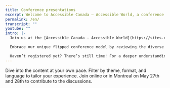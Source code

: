 ```yaml
---
title: Conference presentations
excerpt: Welcome to Accessible Canada — Accessible World, a conference that aims to advance accessibility and inclusive design in various domains.
permalink: /en/
transcript: ""
youtube: ""
intro: |-
  Join us at the [Accessible Canada — Accessible World](https://sites.events.concordia.ca/sites/accessconf/en/accessible-canada-accessible-world/home) conference happening online and in Montreal on May 27 & 28, 2024.

  Embrace our unique flipped conference model by reviewing the diverse array of presentations before the event on this page. This pre-conference exploration allows us to dedicate our time together to tackle 24 critical challenges across four pivotal themes.

  Haven’t registered yet? There’s still time! For a deeper understanding of the challenges we’ll address and to register, please visit our [Conference Challenges](https://sites.events.concordia.ca/sites/accessconf/en/accessible-canada-accessible-world/pages/9) and [Registration](https://sites.events.concordia.ca/sites/accessconf/en/accessible-canada-accessible-world/register) pages. We need your input!
---
```

Dive into the content at your own pace. Filter by theme, format, and language to tailor your experience. Join online or in Montreal on May 27th and 28th to contribute to the discussions.
